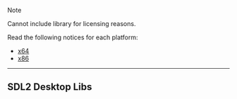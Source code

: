 > [!NOTE]
> Cannot include library for licensing reasons.  

Read the following notices for each platform:

* [x64](runtimes/win-x64/native/README.md)
* [x86](runtimes/win-x86/native/README.md)

----

## SDL2 Desktop Libs
